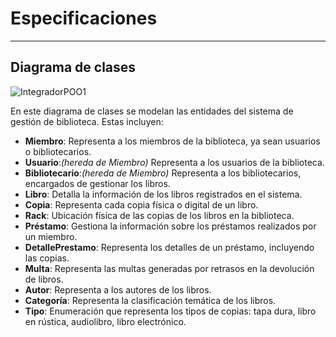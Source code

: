 # Especificaciones
---
## Diagrama de clases
![IntegradorPOO1](https://github.com/user-attachments/assets/fdaadb0d-1e4e-40c2-887d-e4966723e64a)

En este diagrama de clases se modelan las entidades del sistema de gestión de biblioteca. Estas incluyen:

- **Miembro**: Representa a los miembros de la biblioteca, ya sean usuarios o bibliotecarios.
- **Usuario**:*(hereda de Miembro)* Representa a los usuarios de la biblioteca.
- **Bibliotecario**:*(hereda de Miembro)* Representa a los bibliotecarios, encargados de gestionar los libros.
- **Libro**: Detalla la información de los libros registrados en el sistema.
- **Copia**: Representa cada copia física o digital de un libro.
- **Rack**: Ubicación física de las copias de los libros en la biblioteca.
- **Préstamo**: Gestiona la información sobre los préstamos realizados por un miembro.
- **DetallePrestamo**: Representa los detalles de un préstamo, incluyendo las copias.
- **Multa**: Representa las multas generadas por retrasos en la devolución de libros.
- **Autor**: Representa a los autores de los libros.
- **Categoría**: Representa la clasificación temática de los libros.
- **Tipo**: Enumeración que representa los tipos de copias: tapa dura, libro en rústica, audiolibro, libro electrónico.
